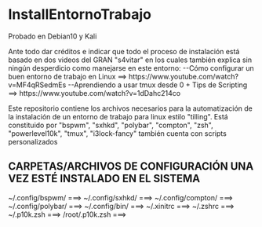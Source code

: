# InstallEntornoTrabajo
Probado en Debian10 y Kali

<p>Ante todo dar créditos e indicar que todo el proceso de instalación 
está basado en dos videos del GRAN "s4vitar" en los cuales
también explica sin ningún desperdicio como manejarse en este entorno:
--Cómo configurar un buen entorno de trabajo en Linux ==> https://www.youtube.com/watch?v=MF4qRSedmEs
--Aprendiendo a usar tmux desde 0 + Tips de Scripting ==> https://www.youtube.com/watch?v=1dDahc214co
 </p>
 
 
Este repositorio contiene los archivos necesarios
para la automatización de la instalación de
un entorno de trabajo para linux estilo "tilling".
Está constituido por "bspwm", "sxhkd", "polybar", "compton", "zsh", "powerlevel10k", "tmux", "i3lock-fancy"
también cuenta con scripts personalizados



CARPETAS/ARCHIVOS DE CONFIGURACIÓN UNA VEZ ESTÉ INSTALADO EN EL SISTEMA
---------------------------------------------------------------
~/.config/bspwm/      ===>
~/.config/sxhkd/      ===>
~/.config/compton/    ===>
~/.config/polybar/    ===>
~/.config/bin/        ===>
~/.xinitrc        ===>
~/.zshrc          ===>
~/.p10k.zsh       ===>
/root/.p10k.zsh   ===>

